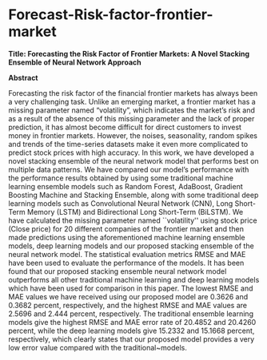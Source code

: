 # Forecast-Risk-factor-frontier-market



**Title: Forecasting the Risk Factor of Frontier Markets: A Novel Stacking Ensemble of Neural Network Approach**

**Abstract**

Forecasting the risk factor of the financial frontier markets has always been a very challenging task. Unlike an emerging market, a frontier market has a missing parameter named “volatility”, which indicates the market’s risk and as a result of the absence of this missing parameter and the lack of proper prediction, it has almost become difficult for direct customers to invest money in frontier markets. However, the noises, seasonality, random spikes and trends of the time-series datasets make it even more complicated to predict  stock prices with high accuracy. In this work, we have developed a novel stacking ensemble of the neural network model that performs best on multiple data patterns. We have compared our model’s performance with the performance results obtained by using some traditional machine learning ensemble models such as Random Forest, AdaBoost, Gradient Boosting Machine and Stacking Ensemble, along with some traditional deep learning models such as Convolutional Neural Network (CNN), Long Short-Term Memory (LSTM) and Bidirectional Long Short-Term (BiLSTM). We have calculated the missing parameter named ``volatility'' using stock price (Close price) for 20 different companies of the frontier market and then made predictions using the aforementioned machine learning ensemble models, deep learning models and our proposed stacking ensemble of the neural network model. The statistical evaluation metrics RMSE and MAE have been used to evaluate the performance of the models. It has been found that our proposed stacking ensemble neural network model outperforms all other traditional machine learning and deep learning models which have been used for comparison in this paper.  The lowest RMSE and MAE values we have received using our proposed model are 0.3626 and 0.3682 percent, respectively, and the highest RMSE and MAE values are 2.5696 and 2.444 percent, respectively. The traditional ensemble learning models give the highest RMSE and MAE error rate of 20.4852 and 20.4260 percent, while the deep learning models give 15.2332 and 15.1668 percent, respectively, which clearly states that our proposed model provides a very low error value compared with the traditional~models.
